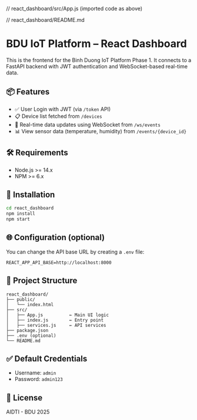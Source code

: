 // react_dashboard/src/App.js
(imported code as above)

// react_dashboard/README.md

# BDU IoT Platform – React Dashboard

This is the frontend for the Binh Duong IoT Platform Phase 1. It connects to a FastAPI backend with JWT authentication and WebSocket-based real-time data.

## 📦 Features
- ✅ User Login with JWT (via `/token` API)
- 📋 Device list fetched from `/devices`
- 📡 Real-time data updates using WebSocket from `/ws/events`
- 📊 View sensor data (temperature, humidity) from `/events/{device_id}`

## 🛠️ Requirements
- Node.js >= 14.x
- NPM >= 6.x

## 🚀 Installation
```bash
cd react_dashboard
npm install
npm start
```

## 🌐 Configuration (optional)
You can change the API base URL by creating a `.env` file:

```env
REACT_APP_API_BASE=http://localhost:8000
```

## 📂 Project Structure
```
react_dashboard/
├── public/
│   └── index.html
├── src/
│   ├── App.js          ← Main UI logic
│   ├── index.js        ← Entry point
│   ├── services.js     ← API services
├── package.json
├── .env (optional)
└── README.md
```

## ✅ Default Credentials
- Username: `admin`
- Password: `admin123`

## 📄 License
AIDTI - BDU 2025
